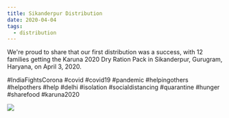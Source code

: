 ```yaml
---
title: Sikanderpur Distribution
date: 2020-04-04
tags:
  - distribution
---
```


We're proud to share that our first distribution was a success, with 12 families getting the Karuna 2020 Dry Ration Pack in Sikanderpur, Gurugram, Haryana, on April 3, 2020.

#IndiaFightsCorona #covid #covid19 #pandemic #helpingothers #helpothers #help #delhi #isolation #socialdistancing #quarantine #hunger #sharefood #karuna2020

![](https://user-images.githubusercontent.com/2841780/78452415-c9c5fb00-76a8-11ea-9fc6-5d10d009c195.png)
